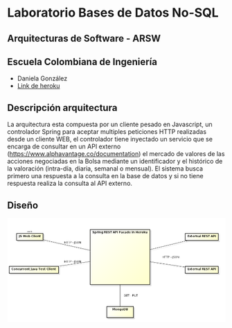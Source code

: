 # Laboratorio Bases de Datos No-SQL
## Arquitecturas de Software - ARSW
## Escuela Colombiana de Ingeniería

- Daniela González
- [Link de heroku](https://arsw-lab7.herokuapp.com/)

## Descripción arquitectura

La arquitectura esta compuesta por un cliente pesado en Javascript, un controlador Spring para aceptar multiples peticiones HTTP realizadas desde un cliente WEB, el controlador tiene inyectado un servicio que se encarga de consultar en un API externo (https://www.alphavantage.co/documentation) el mercado de valores de las acciones negociadas en la Bolsa mediante un identificador y el histórico de la valoración (intra-día, diaria, semanal o mensual). El sistema busca primero una respuesta a la consulta en la base de datos y si no tiene respuesta realiza la consulta al API externo.

## Diseño
![](img/arquitectura.png)
